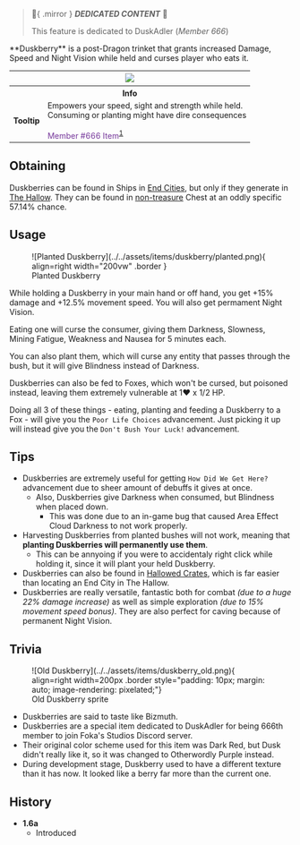 > :tada:{ .mirror } ***DEDICATED CONTENT*** :tada:
>
> This feature is dedicated to DuskAdler (*Member 666*)

<div class="result foka-infobox-grid" markdown>
<div markdown class="foka-infobox-text">
**Duskberry** is a post-Dragon trinket that grants increased Damage, Speed and Night Vision while held and curses player who eats it.
</div>
<div class="foka-infobox-table">
  <table id="foka-infobox--item">
	<tr>
		<th colspan="2" class="foka-infobox--top-image"><img src="../../../assets/items/duskberry.png"></th>
	</tr>
	<tr>
		<th colspan="2">Info</th>
	</tr>
	<tr>
		<td><b>Tooltip</b></td>
		<td>Empowers your speed, sight and strength while held.<br>Consuming or planting might have dire consequences<br><br><span style="color: #76389B;">Member #666 Item</span><sup id="fnref:1"><a class="footnote-ref" href="#fn:1">1</a></sup></td>
	</tr>
</table>
</div>
</div>

## Obtaining
Duskberries can be found in Ships in [End Cities](../../structures/end_city.md), but only if they generate in [The Hallow](../../biomes/the_hallow.md). They can be found in <u>non-treasure</u> Chest at an oddly specific 57.14% chance.

## Usage
<div class="result" markdown>
<figure class="foka-side-image--right" markdown>
  ![Planted Duskberry](../../assets/items/duskberry/planted.png){ align=right width="200vw" .border }
  <figcaption>Planted Duskberry</figcaption>
</figure>
While holding a Duskberry in your main hand or off hand, you get +15% damage and +12.5% movement speed. You will also get permament Night Vision.
</div>

Eating one will curse the consumer, giving them Darkness, Slowness, Mining Fatigue, Weakness and Nausea for 5 minutes each. 

You can also plant them, which will curse any entity that passes through the bush, but it will give Blindness instead of Darkness.

Duskberries can also be fed to Foxes, which won't be cursed, but poisoned instead, leaving them extremely vulnerable at 1:heart: x 1/2 HP.

Doing all 3 of these things - eating, planting and feeding a Duskberry to a Fox - will give you the `Poor Life Choices` advancement. Just picking it up will instead give you the `Don't Bush Your Luck!` advancement.

## Tips

- Duskberries are extremely useful for getting `How Did We Get Here?` advancement due to sheer amount of debuffs it gives at once.
    - Also, Duskberries give Darkness when consumed, but Blindness when placed down.
        - This was done due to an in-game bug that caused Area Effect Cloud Darkness to not work properly.
- Harvesting Duskberries from planted bushes will not work, meaning that **planting Duskberries will permanently use them**.
    - This can be annyoing if you were to accidentaly right click while holding it, since it will plant your held Duskberry.
- Duskberries can also be found in [Hallowed Crates](../../mechanics/void_fishing.md#crates), which is far easier than locating an End City in The Hallow.
- Duskberries are really versatile, fantastic both for combat *(due to a huge 22% damage increase)* as well as simple exploration *(due to 15% movement speed bonus)*. They are also perfect for caving because of permanent Night Vision.

## Trivia
<figure class="foka-side-image--right" markdown>
  ![Old Duskberry](../../assets/items/duskberry_old.png){ align=right width=200px .border style="padding: 10px; margin: auto; image-rendering: pixelated;"}
  <figcaption>Old Duskberry sprite</figcaption>
</figure>

- Duskberries are said to taste like Bizmuth.
- Duskberries are a special item dedicated to DuskAdler for being 666th member to join Foka's Studios Discord server.
- Their original color scheme used for this item was Dark Red, but Dusk didn't really like it, so it was changed to Otherwordly Purple instead.
- During development stage, Duskberry used to have a different texture than it has now. It looked like a berry far more than the current one.

## History

- **1.6a**
	- Introduced

[^1]: This part is obfuscated and written with Illageralt font, meaning that it is normally undecipherable
